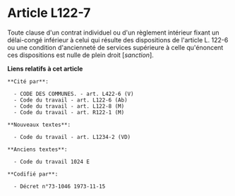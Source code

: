 # Article L122-7

Toute clause d'un contrat individuel ou d'un règlement intérieur fixant un délai-congé inférieur à celui qui résulte des
dispositions de l'article L. 122-6 ou une condition d'ancienneté de services supérieure à celle qu'énoncent ces dispositions
est nulle de plein droit [*sanction*].

**Liens relatifs à cet article**

	**Cité par**:

	  - CODE DES COMMUNES. - art. L422-6 (V)
	  - Code du travail - art. L122-6 (Ab)
	  - Code du travail - art. L122-8 (M)
	  - Code du travail - art. R122-1 (M)

	**Nouveaux textes**:

	  - Code du travail - art. L1234-2 (VD)

	**Anciens textes**:

	  - Code du travail 1024 E

	**Codifié par**:

	  - Décret n°73-1046 1973-11-15
